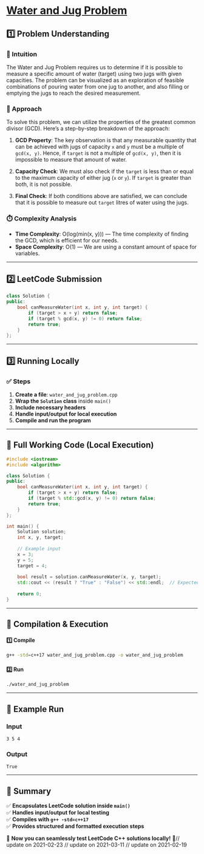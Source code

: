 # **[Water and Jug Problem](https://leetcode.com/problems/water-and-jug-problem/description/)**  

## **1️⃣ Problem Understanding**  
### **📌 Intuition**  
The Water and Jug Problem requires us to determine if it is possible to measure a specific amount of water (target) using two jugs with given capacities. The problem can be visualized as an exploration of feasible combinations of pouring water from one jug to another, and also filling or emptying the jugs to reach the desired measurement.

### **🚀 Approach**  
To solve this problem, we can utilize the properties of the greatest common divisor (GCD). Here’s a step-by-step breakdown of the approach:

1. **GCD Property**: The key observation is that any measurable quantity that can be achieved with jugs of capacity `x` and `y` must be a multiple of `gcd(x, y)`. Hence, if `target` is not a multiple of `gcd(x, y)`, then it is impossible to measure that amount of water.

2. **Capacity Check**: We must also check if the `target` is less than or equal to the maximum capacity of either jug (`x` or `y`). If `target` is greater than both, it is not possible.

3. **Final Check**: If both conditions above are satisfied, we can conclude that it is possible to measure out `target` litres of water using the jugs.

### **⏱️ Complexity Analysis**  
- **Time Complexity**: O(log(min(x, y))) — The time complexity of finding the GCD, which is efficient for our needs.  
- **Space Complexity**: O(1) — We are using a constant amount of space for variables.

---  

## **2️⃣ LeetCode Submission**  
```cpp
class Solution {
public:
    bool canMeasureWater(int x, int y, int target) {
        if (target > x + y) return false;
        if (target % gcd(x, y) != 0) return false;
        return true;
    }
};
```  

---  

## **3️⃣ Running Locally**  
### **✅ Steps**  
1. **Create a file**: `water_and_jug_problem.cpp`  
2. **Wrap the `Solution` class** inside `main()`  
3. **Include necessary headers**  
4. **Handle input/output for local execution**  
5. **Compile and run the program**  

---  

## **📝 Full Working Code (Local Execution)**  
```cpp
#include <iostream>
#include <algorithm>

class Solution {
public:
    bool canMeasureWater(int x, int y, int target) {
        if (target > x + y) return false;
        if (target % std::gcd(x, y) != 0) return false;
        return true;
    }
};

int main() {
    Solution solution;
    int x, y, target;
    
    // Example input
    x = 3; 
    y = 5; 
    target = 4;
    
    bool result = solution.canMeasureWater(x, y, target);
    std::cout << (result ? "True" : "False") << std::endl;  // Expected output: True
    
    return 0;
}
```  

---  

## **🔧 Compilation & Execution**  
#### **1️⃣ Compile**  
```bash
g++ -std=c++17 water_and_jug_problem.cpp -o water_and_jug_problem
```  

#### **2️⃣ Run**  
```bash
./water_and_jug_problem
```  

---  

## **🎯 Example Run**  
### **Input**  
```
3 5 4
```  
### **Output**  
```
True
```  

---  

## **📌 Summary**  
✅ **Encapsulates LeetCode solution inside `main()`**  
✅ **Handles input/output for local testing**  
✅ **Compiles with `g++ -std=c++17`**  
✅ **Provides structured and formatted execution steps**  

🚀 **Now you can seamlessly test LeetCode C++ solutions locally!** 🚀// update on 2021-02-23
// update on 2021-03-11
// update on 2021-02-19
